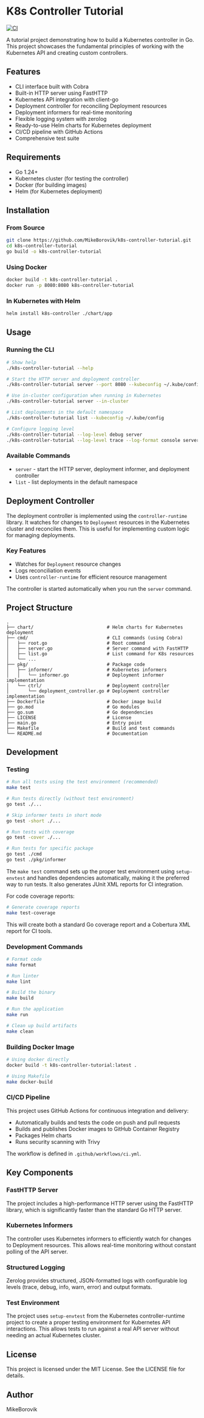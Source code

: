 # K8s Controller Tutorial

[![CI](https://github.com/MikeBorovik/k8s-controller-tutorial/actions/workflows/ci.yml/badge.svg)](https://github.com/MikeBorovik/k8s-controller-tutorial/actions/workflows/ci.yml)

A tutorial project demonstrating how to build a Kubernetes controller in Go. This project showcases the fundamental principles of working with the Kubernetes API and creating custom controllers.

## Features

- CLI interface built with Cobra
- Built-in HTTP server using FastHTTP
- Kubernetes API integration with client-go
- Deployment controller for reconciling Deployment resources
- Deployment informers for real-time monitoring
- Flexible logging system with zerolog
- Ready-to-use Helm charts for Kubernetes deployment
- CI/CD pipeline with GitHub Actions
- Comprehensive test suite

## Requirements

- Go 1.24+
- Kubernetes cluster (for testing the controller)
- Docker (for building images)
- Helm (for Kubernetes deployment)

## Installation

### From Source

```bash
git clone https://github.com/MikeBorovik/k8s-controller-tutorial.git
cd k8s-controller-tutorial
go build -o k8s-controller-tutorial
```

### Using Docker

```bash
docker build -t k8s-controller-tutorial .
docker run -p 8080:8080 k8s-controller-tutorial
```

### In Kubernetes with Helm

```bash
helm install k8s-controller ./chart/app
```

## Usage

### Running the CLI

```bash
# Show help
./k8s-controller-tutorial --help

# Start the HTTP server and deployment controller
./k8s-controller-tutorial server --port 8080 --kubeconfig ~/.kube/config

# Use in-cluster configuration when running in Kubernetes
./k8s-controller-tutorial server --in-cluster

# List deployments in the default namespace
./k8s-controller-tutorial list --kubeconfig ~/.kube/config

# Configure logging level
./k8s-controller-tutorial --log-level debug server
./k8s-controller-tutorial --log-level trace --log-format console server
```

### Available Commands

- `server` - start the HTTP server, deployment informer, and deployment controller
- `list` - list deployments in the default namespace

## Deployment Controller

The deployment controller is implemented using the `controller-runtime` library. It watches for changes to `Deployment` resources in the Kubernetes cluster and reconciles them. This is useful for implementing custom logic for managing deployments.

### Key Features
- Watches for `Deployment` resource changes
- Logs reconciliation events
- Uses `controller-runtime` for efficient resource management

The controller is started automatically when you run the `server` command.

## Project Structure

```
.
├── chart/                           # Helm charts for Kubernetes deployment
├── cmd/                             # CLI commands (using Cobra)
│   ├── root.go                      # Root command
│   ├── server.go                    # Server command with FastHTTP
│   ├── list.go                      # List command for K8s resources
│   └── ...
├── pkg/                             # Package code
│   ├── informer/                    # Kubernetes informers
│   │   └── informer.go              # Deployment informer implementation
│   └── ctrl/                        # Deployment controller
│       └── deployment_controller.go # Deployment controller implementation
├── Dockerfile                       # Docker image build
├── go.mod                           # Go modules
├── go.sum                           # Go dependencies
├── LICENSE                          # License
├── main.go                          # Entry point
├── Makefile                         # Build and test commands
└── README.md                        # Documentation
```

## Development

### Testing

```bash
# Run all tests using the test environment (recommended)
make test

# Run tests directly (without test environment)
go test ./...

# Skip informer tests in short mode
go test -short ./...

# Run tests with coverage
go test -cover ./...

# Run tests for specific package
go test ./cmd
go test ./pkg/informer
```

The `make test` command sets up the proper test environment using `setup-envtest` and handles dependencies automatically, making it the preferred way to run tests. It also generates JUnit XML reports for CI integration.

For code coverage reports:

```bash
# Generate coverage reports
make test-coverage
```

This will create both a standard Go coverage report and a Cobertura XML report for CI tools.

### Development Commands

```bash
# Format code
make format

# Run linter
make lint

# Build the binary
make build

# Run the application
make run

# Clean up build artifacts
make clean
```

### Building Docker Image

```bash
# Using docker directly
docker build -t k8s-controller-tutorial:latest .

# Using Makefile
make docker-build
```

### CI/CD Pipeline

This project uses GitHub Actions for continuous integration and delivery:

- Automatically builds and tests the code on push and pull requests
- Builds and publishes Docker images to GitHub Container Registry
- Packages Helm charts
- Runs security scanning with Trivy

The workflow is defined in `.github/workflows/ci.yml`.

## Key Components

### FastHTTP Server

The project includes a high-performance HTTP server using the FastHTTP library, which is significantly faster than the standard Go HTTP server.

### Kubernetes Informers

The controller uses Kubernetes informers to efficiently watch for changes to Deployment resources. This allows real-time monitoring without constant polling of the API server.

### Structured Logging

Zerolog provides structured, JSON-formatted logs with configurable log levels (trace, debug, info, warn, error) and output formats.

### Test Environment

The project uses `setup-envtest` from the Kubernetes controller-runtime project to create a proper testing environment for Kubernetes API interactions. This allows tests to run against a real API server without needing an actual Kubernetes cluster.

## License

This project is licensed under the MIT License. See the LICENSE file for details.

## Author

MikeBorovik